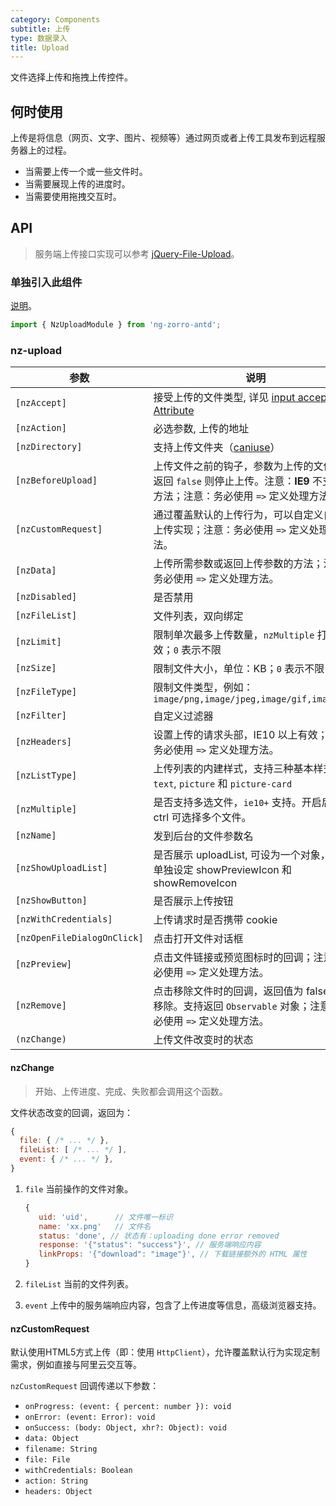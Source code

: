 ```yaml
---
category: Components
subtitle: 上传
type: 数据录入
title: Upload
---
```


文件选择上传和拖拽上传控件。

## 何时使用

上传是将信息（网页、文字、图片、视频等）通过网页或者上传工具发布到远程服务器上的过程。

- 当需要上传一个或一些文件时。
- 当需要展现上传的进度时。
- 当需要使用拖拽交互时。

## API

> 服务端上传接口实现可以参考 [jQuery-File-Upload](https://github.com/blueimp/jQuery-File-Upload/wiki)。

### 单独引入此组件

[说明](/docs/getting-started/zh#单独引入某个组件)。

```ts
import { NzUploadModule } from 'ng-zorro-antd';
```

### nz-upload

| 参数 | 说明 | 类型 | 默认值 |
| --- | --- | --- | --- |
| `[nzAccept]` | 接受上传的文件类型, 详见 [input accept Attribute](https://developer.mozilla.org/en-US/docs/Web/HTML/Element/input#attr-accept) | `string` | - |
| `[nzAction]` | 必选参数, 上传的地址 | `string` | - |
| `[nzDirectory]` | 支持上传文件夹（[caniuse](https://caniuse.com/#feat=input-file-directory)） | `boolean` | `false` |
| `[nzBeforeUpload]` | 上传文件之前的钩子，参数为上传的文件，若返回 `false` 则停止上传。注意：**IE9** 不支持该方法；注意：务必使用 `=>` 定义处理方法。 | `(file: UploadFile, fileList: UploadFile[]) => boolean｜Observable<boolean>` | - |
| `[nzCustomRequest]` | 通过覆盖默认的上传行为，可以自定义自己的上传实现；注意：务必使用 `=>` 定义处理方法。 | `(item) => Subscription` | - |
| `[nzData]` | 上传所需参数或返回上传参数的方法；注意：务必使用 `=>` 定义处理方法。 | `Object｜((file: UploadFile) => Object)` | - |
| `[nzDisabled]` | 是否禁用 | `boolean` | `false` |
| `[nzFileList]` | 文件列表，双向绑定 | `UploadFile[]` | - |
| `[nzLimit]` | 限制单次最多上传数量，`nzMultiple` 打开时有效；`0` 表示不限 | `number` | `0` |
| `[nzSize]` | 限制文件大小，单位：KB；`0` 表示不限 | `number` | `0` |
| `[nzFileType]` | 限制文件类型，例如：`image/png,image/jpeg,image/gif,image/bmp` | `string` | - |
| `[nzFilter]` | 自定义过滤器 | `UploadFilter[]` | - |
| `[nzHeaders]` | 设置上传的请求头部，IE10 以上有效；注意：务必使用 `=>` 定义处理方法。 | `Object｜((file: UploadFile) => Object)` | - |
| `[nzListType]` | 上传列表的内建样式，支持三种基本样式 `text`, `picture` 和 `picture-card` | `'text'｜'picture'｜'picture-card'` | `'text'` |
| `[nzMultiple]` | 是否支持多选文件，`ie10+` 支持。开启后按住 ctrl 可选择多个文件。 | `boolean` | `false` |
| `[nzName]` | 发到后台的文件参数名 | `string` | `'file'` |
| `[nzShowUploadList]` | 是否展示 uploadList, 可设为一个对象，用于单独设定 showPreviewIcon 和 showRemoveIcon | `boolean｜{ showPreviewIcon?: boolean, showRemoveIcon?: boolean }` | `true` |
| `[nzShowButton]` | 是否展示上传按钮 | `boolean` | `true` |
| `[nzWithCredentials]` | 上传请求时是否携带 cookie | `boolean` | `false` |
| `[nzOpenFileDialogOnClick]` | 点击打开文件对话框 | `boolean` | `true` |
| `[nzPreview]` | 点击文件链接或预览图标时的回调；注意：务必使用 `=>` 定义处理方法。 | `(file: UploadFile) => void` | - |
| `[nzRemove]` | 点击移除文件时的回调，返回值为 false 时不移除。支持返回 `Observable` 对象；注意：务必使用 `=>` 定义处理方法。 | `(file: UploadFile) => boolean｜Observable<boolean>` | - |
| `(nzChange)` | 上传文件改变时的状态 | `EventEmitter<UploadChangeParam>` | - |

#### nzChange

> 开始、上传进度、完成、失败都会调用这个函数。

文件状态改变的回调，返回为：

```js
{
  file: { /* ... */ },
  fileList: [ /* ... */ ],
  event: { /* ... */ },
}
```

1. `file` 当前操作的文件对象。

   ```js
   {
      uid: 'uid',      // 文件唯一标识
      name: 'xx.png'   // 文件名
      status: 'done', // 状态有：uploading done error removed
      response: '{"status": "success"}', // 服务端响应内容
      linkProps: '{"download": "image"}', // 下载链接额外的 HTML 属性
   }
   ```

2. `fileList` 当前的文件列表。
3. `event` 上传中的服务端响应内容，包含了上传进度等信息，高级浏览器支持。

#### nzCustomRequest

默认使用HTML5方式上传（即：使用 `HttpClient`），允许覆盖默认行为实现定制需求，例如直接与阿里云交互等。

`nzCustomRequest` 回调传递以下参数：

- `onProgress: (event: { percent: number }): void`
- `onError: (event: Error): void`
- `onSuccess: (body: Object, xhr?: Object): void`
- `data: Object`
- `filename: String`
- `file: File`
- `withCredentials: Boolean`
- `action: String`
- `headers: Object`
